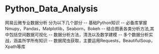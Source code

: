 # Python_Data_Analysis
网易云微专业数据分析
分为以下几个部分
-- 基础Python知识
-- 必备库掌握Nmupy，Pandas，Matplotlib，Seaborn，Bokeh
-- 结合图表各类分析方法,其中包括空间数据可视化
-- 数据分析方法，清洗以及数学建模
-- 多个数据分析实战，涵盖所学所有知识
-- 数据爬虫获取，主要运用Requests，BeautifulSoup，Xpath等库
